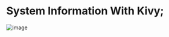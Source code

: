 # System Information With Kivy;

![image](https://user-images.githubusercontent.com/74311184/147929163-668910f8-360e-4159-ba1f-0bed83e9a7be.png)
